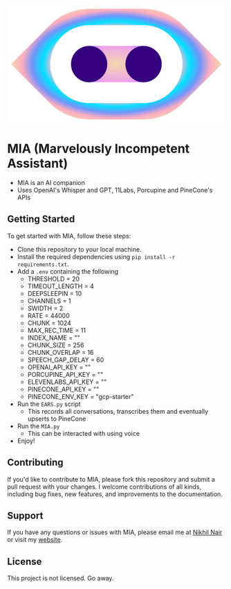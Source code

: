 <img src="./public/logo.gif"  />

# MIA (Marvelously Incompetent Assistant)

- MIA is an AI companion
- Uses OpenAI's Whisper and GPT, 11Labs, Porcupine and PineCone's APIs

## Getting Started

To get started with MIA, follow these steps:

- Clone this repository to your local machine.
- Install the required dependencies using `pip install -r requirements.txt`.
- Add a `.env` containing the following
    - THRESHOLD = 20
    - TIMEOUT_LENGTH = 4
    - DEEPSLEEPIN = 10
    - CHANNELS = 1
    - SWIDTH = 2
    - RATE = 44000
    - CHUNK = 1024
    - MAX_REC_TIME = 11
    - INDEX_NAME = "<insert here>"
    - CHUNK_SIZE = 256
    - CHUNK_OVERLAP = 16
    - SPEECH_GAP_DELAY = 60
    - OPENAI_API_KEY = "<insert here>"
    - PORCUPINE_API_KEY = "<insert here>"
    - ELEVENLABS_API_KEY = "<insert here>"
    - PINECONE_API_KEY = "<insert here>"
    - PINECONE_ENV_KEY = "gcp-starter"
- Run the `EARS.py` script
    - This records all conversations, transcribes them and eventually upserts to PineCone  
- Run the `MIA.py` 
    - This can be interacted with using voice
- Enjoy!

## Contributing

If you'd like to contribute to MIA, please fork this repository and submit a pull request with your changes. I welcome contributions of all kinds, including bug fixes, new features, and improvements to the documentation.

## Support

If you have any questions or issues with MIA, please email me at [Nikhil Nair](mailto:niknair31898@gmail.com?subject=[MIA-Help]) or visit my [website](https://nikhil-nair.web.app/).

## License

This project is not licensed. Go away.